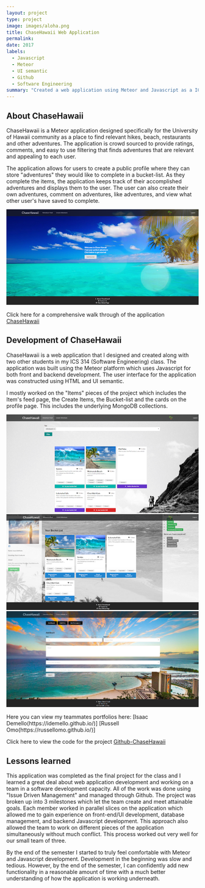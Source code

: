 ```yaml
---
layout: project
type: project
image: images/aloha.png
title: ChaseHawaii Web Application
permalink: 
date: 2017
labels:
  - Javascript
  - Meteor
  - UI semantic
  - Github
  - Software Engineering
summary: "Created a web application using Meteor and Javascript as a ICS 314 project"
---
```


## About ChaseHawaii
<p>ChaseHawaii is a Meteor application designed specifically for the University of Hawaii community as a place to find relevant hikes, beach, restaurants and other adventures. The application is crowd sourced to provide ratings, comments, and easy to use filtering that finds adventures that are relevant and appealing to each user.</p>

<p>The application allows for users to create a public profile where they can store "adventures" they would like to complete in a bucket-list. As they complete the items, the application keeps track of their accomplished adventures and displays them to the user. The user can also create their own adventures, comment on adventures, like adventures, and view what other user's have saved to complete.</p>

<img class="ui large rounded image" src="/images/landing.png">

Click here for a comprehensive walk through of the application [<i class="github icon"></i>ChaseHawaii](https://chasehawaii.github.io/)

## Development of ChaseHawaii
<p>ChaseHawaii is a web application that I designed and created along with two other students in my ICS 314 (Software Engineering) class. The application was built using the Meteor platform which uses Javascript for both front and backend development. The user interface for the application was constructed using HTML and UI semantic.</p>

<p>I mostly worked on the "Items" pieces of the project which includes the Item's feed page, the Create Items, the Bucket-list and the cards on the profile page. This includes the underlying MongoDB collections.</p>

<img class="ui large rounded image" src="/images/itemfeed.png">

<img class="ui large rounded image" src="/images/profile2.png">

<img class="ui large rounded image" src="/images/beach.png">

<p>Here you can view my teammates portfolios here:
[Isaac Demello(https://idemello.github.io/)]
[Russell Omo(https://russellomo.github.io/)]



Click here to view the code for the project [<i class="github icon"></i>Github-ChaseHawaii](https://github.com/chasehawaii/chasehawaii)

## Lessons learned
<p> This application was completed as the final project for the class and I learned a great deal about web application development and working on a team in a software development capacity. All of the work was done using "Issue Driven Management" and managed through Github. The project was broken up into 3 milestones which let the team create and meet attainable goals. Each member worked in parallel slices on the application which allowed me to gain experience on front-end/UI development, database management, and backend Javascript development. This approach also allowed the team to work on different pieces of the application simultaneously without much conflict. This process worked out very well for our small team of three.</p>

<p> By the end of the semester I started to truly feel comfortable with Meteor and Javascript development. Development in the beginning was slow and tedious. However, by the end of the semester, I can confidently add new functionality in a reasonable amount of time with a much better understanding of how the application is working underneath.</p>

